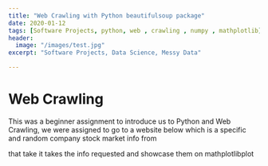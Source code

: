 ```yaml
---
title: "Web Crawling with Python beautifulsoup package"
date: 2020-01-12
tags: [Software Projects, python, web , crawling , numpy , mathplotlib]
header:
  image: "/images/test.jpg"
excerpt: "Software Projects, Data Science, Messy Data"

---
```


# Web Crawling

This was a beginner assignment to introduce us to Python and Web Crawling, we were assigned to go to a website below which is a specific and random company stock market info from

that take it takes the info requested and showcase them on mathplotlibplot 
